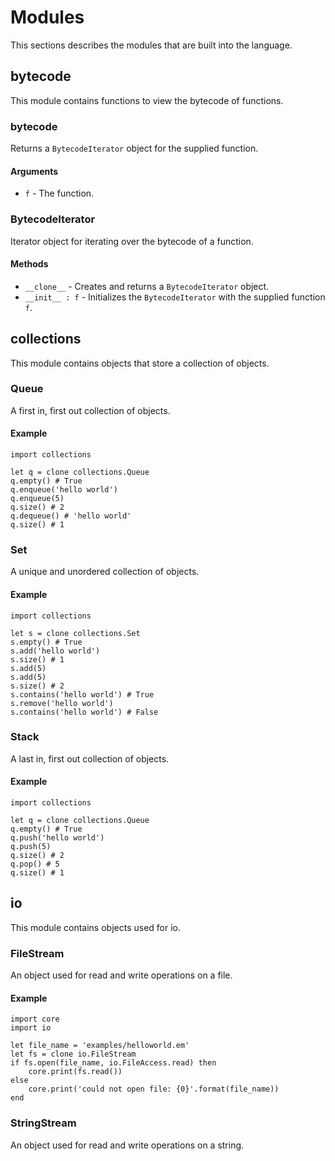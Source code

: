 # Modules
This sections describes the modules that are built into the language.

## bytecode
This module contains functions to view the bytecode of functions.

### bytecode
Returns a `BytecodeIterator` object for the supplied function.

#### Arguments
- `f` - The function.

### BytecodeIterator
Iterator object for iterating over the bytecode of a function.

#### Methods
- `__clone__` - Creates and returns a `BytecodeIterator` object.
- `__init__ : f` - Initializes the `BytecodeIterator` with the supplied function `f`.

## collections
This module contains objects that store a collection of objects.

### Queue
A first in, first out collection of objects.

#### Example
```emerald
import collections

let q = clone collections.Queue
q.empty() # True
q.enqueue('hello world')
q.enqueue(5)
q.size() # 2
q.dequeue() # 'hello world'
q.size() # 1
```

### Set
A unique and unordered collection of objects.

#### Example
```emerald
import collections

let s = clone collections.Set
s.empty() # True
s.add('hello world')
s.size() # 1
s.add(5)
s.add(5)
s.size() # 2
s.contains('hello world') # True
s.remove('hello world')
s.contains('hello world') # False
```

### Stack
A last in, first out collection of objects.

#### Example
```emerald
import collections

let q = clone collections.Queue
q.empty() # True
q.push('hello world')
q.push(5)
q.size() # 2
q.pop() # 5
q.size() # 1
```

## io
This module contains objects used for io.

### FileStream
An object used for read and write operations on a file.

#### Example
```emerald
import core
import io

let file_name = 'examples/helloworld.em'
let fs = clone io.FileStream
if fs.open(file_name, io.FileAccess.read) then
    core.print(fs.read())
else
    core.print('could not open file: {0}'.format(file_name))
end
```

### StringStream
An object used for read and write operations on a string.
